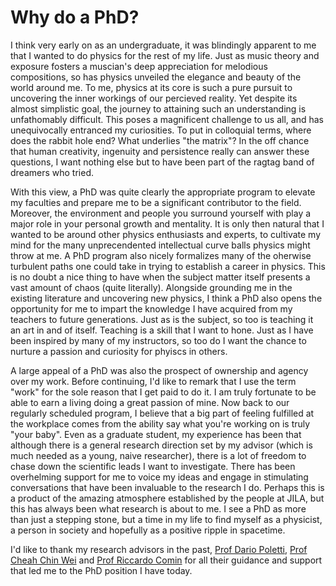 # Why do a PhD?

I think very early on as an undergraduate, it was blindingly apparent to me that I wanted to do physics for the rest of my life. Just as music theory and exposure fosters a muscian's deep appreciation for melodious compositions, so has physics unveiled the elegance and beauty of the world around me. To me, physics at its core is such a pure pursuit to uncovering the inner workings of our percieved reality. Yet despite its almost simplistic goal, the journey to attaining such an understanding is unfathomably difficult. This poses a magnificent challenge to us all, and has unequivocally entranced my curiosities. To put in colloquial terms, where does the rabbit hole end? What underlies "the matrix"? In the off chance that human creativity, ingenuity and persistence really can answer these questions, I want nothing else but to have been part of the ragtag band of dreamers who tried.

With this view, a PhD was quite clearly the appropriate program to elevate my faculties and prepare me to be a significant contributor to the field. Moreover, the environment and people you surround yourself with play a major role in your personal growth and mentality. It is only then natural that I wanted to be around other physics enthusiasts and experts, to cultivate my mind for the many unprecendented intellectual curve balls physics might throw at me. A PhD program also nicely formalizes many of the oherwise turbulent paths one could take in trying to establish a career in physics. This is no doubt a nice thing to have when the subject matter itself presents a vast amount of chaos (quite literally). Alongside grounding me in the existing literature and uncovering new physics, I think a PhD also opens the opportunity for me to impart the knowledge I have acquired from my teachers to future generations. Just as is the subject, so too is teaching it an art in and of itself. Teaching is a skill that I want to hone. Just as I have been inspired by many of my instructors, so too do I want the chance to nurture a passion and curiosity for phyiscs in others. 

A large appeal of a PhD was also the prospect of ownership and agency over my work. Before continuing, I'd like to remark that I use the term "work" for the sole reason that I get paid to do it. I am truly fortunate to be able to earn a living doing a great passion of mine. Now back to our regularly scheduled program, I believe that a big part of feeling fulfilled at the workplace comes from the ability say what you're working on is truly "your baby". Even as a graduate student, my experience has been that although there is a general research direction set by my advisor (which is much needed as a young, naive researcher), there is a lot of freedom to chase down the scientific leads I want to investigate. There has been overhelming support for me to voice my ideas and engage in stimulating conversations that have been invaluable to the research I do. Perhaps this is a product of the amazing atmosphere established by the people at JILA, but this has always been what research is about to me. I see a PhD as more than just a stepping stone, but a time in my life to find myself as a physicist, a person in society and hopefully as a positive ripple in spacetime.

I'd like to thank my research advisors in the past, [Prof Dario Poletti](https://people.sutd.edu.sg/~dario_poletti/), [Prof Cheah Chin Wei](https://epd.sutd.edu.sg/people/faculty/cheah-chin-wei) and [Prof Riccardo Comin](http://scattering.mit.edu/) for all their guidance and support that led me to the PhD position I have today. 
